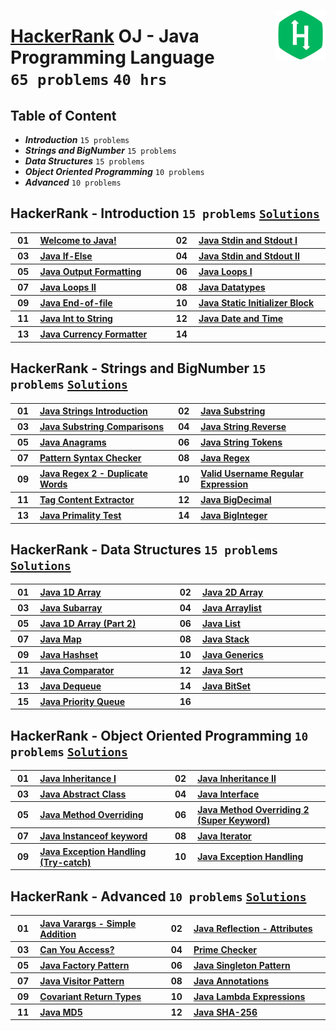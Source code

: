 <img align="right" width="80" src="/logos/hackerrank.png"></img>

# [HackerRank](https://hackerrank.com/) OJ - Java Programming Language <br> `65 problems` `40 hrs`

## Table of Content

- ***Introduction***                `15 problems`
- ***Strings and BigNumber***       `15 problems`
- ***Data Structures***             `15 problems`
- ***Object Oriented Programming*** `10 problems`
- ***Advanced***                    `10 problems`

## HackerRank - Introduction `15 problems` [`Solutions`](/level-1/hackerrank/java/solutions/introduction.md)

<table>
    <tbody>
        <tr>
<th align="center" width="50px">01</th><th align="left" width="550px"><a href="https://hackerrank.com/challenges/welcome-to-java/problem">Welcome to Java!</a></th>
<th align="center" width="50px">02</th><th align="left" width="550px"><a href="https://hackerrank.com/challenges/java-stdin-and-stdout-1/problem">Java Stdin and Stdout I</a></th>
        </tr>
        <tr>
<th align="center" width="50px">03</th><th align="left" width="550px"><a href="https://hackerrank.com/challenges/java-if-else/problem">Java If-Else</a></th>
<th align="center" width="50px">04</th><th align="left" width="550px"><a href="https://hackerrank.com/challenges/java-stdin-stdout/problem">Java Stdin and Stdout II</a></th>
        </tr>
        <tr>
<th align="center" width="50px">05</th><th align="left" width="550px"><a href="https://hackerrank.com/challenges/java-output-formatting/problem">Java Output Formatting</a></th>
<th align="center" width="50px">06</th><th align="left" width="550px"><a href="https://hackerrank.com/challenges/java-loops-i/problem">Java Loops I</a></th>
        </tr>
        <tr>
<th align="center" width="50px">07</th><th align="left" width="550px"><a href="https://hackerrank.com/challenges/java-loops/problem">Java Loops II</a></th>
<th align="center" width="50px">08</th><th align="left" width="550px"><a href="https://hackerrank.com/challenges/java-datatypes/problem">Java Datatypes</a></th>
        </tr>
        <tr>
<th align="center" width="50px">09</th><th align="left" width="550px"><a href="https://hackerrank.com/challenges/java-end-of-file/problem">Java End-of-file</a></th>
<th align="center" width="50px">10</th><th align="left" width="550px"><a href="https://hackerrank.com/challenges/java-static-initializer-block/problem">Java Static Initializer Block</a></th>
        </tr>
        <tr>
<th align="center" width="50px">11</th><th align="left" width="550px"><a href="https://hackerrank.com/challenges/java-int-to-string/problem">Java Int to String</a></th>
<th align="center" width="50px">12</th><th align="left" width="550px"><a href="https://hackerrank.com/challenges/java-date-and-time/problem">Java Date and Time</a></th>
        </tr>
        <tr>
<th align="center" width="50px">13</th><th align="left" width="550px"><a href="https://hackerrank.com/challenges/java-currency-formatter/problem">Java Currency Formatter</a></th>
<th align="center" width="50px">14</th><th align="left" width="550px"></th>
        </tr>
    </tbody>
</table>

## HackerRank - Strings and BigNumber `15 problems` [`Solutions`](/level-1/hackerrank/java/solutions/strings-bignumber.md)

<table>
    <tbody>
        <tr>
<th align="center" width="50px">01</th><th align="left" width="550px"><a href="https://hackerrank.com/challenges/java-strings-introduction/problem">Java Strings Introduction</a></th>
<th align="center" width="50px">02</th><th align="left" width="550px"><a href="https://hackerrank.com/challenges/java-substring/problem">Java Substring</a></th>
        </tr>
        <tr>
<th align="center" width="50px">03</th><th align="left" width="550px"><a href="https://hackerrank.com/challenges/java-string-compare/problem">Java Substring Comparisons</a></th>
<th align="center" width="50px">04</th><th align="left" width="550px"><a href="https://hackerrank.com/challenges/java-string-reverse/problem">Java String Reverse</a></th>
        </tr>
        <tr>
<th align="center" width="50px">05</th><th align="left" width="550px"><a href="https://hackerrank.com/challenges/java-anagrams/problem">Java Anagrams</a></th>
<th align="center" width="50px">06</th><th align="left" width="550px"><a href="https://hackerrank.com/challenges/java-string-tokens/problem">Java String Tokens</a></th>
        </tr>
        <tr>
<th align="center" width="50px">07</th><th align="left" width="550px"><a href="https://hackerrank.com/challenges/pattern-syntax-checker/problem">Pattern Syntax Checker</a></th>
<th align="center" width="50px">08</th><th align="left" width="550px"><a href="https://hackerrank.com/challenges/java-regex/problem">Java Regex</a></th>
        </tr>
        <tr>
<th align="center" width="50px">09</th><th align="left" width="550px"><a href="https://hackerrank.com/challenges/duplicate-word/problem">Java Regex 2 - Duplicate Words</a></th>
<th align="center" width="50px">10</th><th align="left" width="550px"><a href="https://hackerrank.com/challenges/valid-username-checker/problem">Valid Username Regular Expression</a></th>
        </tr>
        <tr>
<th align="center" width="50px">11</th><th align="left" width="550px"><a href="https://hackerrank.com/challenges/tag-content-extractor/problem">Tag Content Extractor</a></th>
<th align="center" width="50px">12</th><th align="left" width="550px"><a href="https://hackerrank.com/challenges/java-bigdecimal/problem">Java BigDecimal</a></th>
        </tr>
        <tr>
<th align="center" width="50px">13</th><th align="left" width="550px"><a href="https://hackerrank.com/challenges/java-primality-test/problem">Java Primality Test</a></th>
<th align="center" width="50px">14</th><th align="left" width="550px"><a href="https://hackerrank.com/challenges/java-biginteger/problem">Java BigInteger</a></th>
        </tr>
    </tbody>
</table>

## HackerRank - Data Structures `15 problems` [`Solutions`](/level-1/hackerrank/java/solutions/data-structures.md)

<table>
    <tbody>
        <tr>
<th align="center" width="50px">01</th><th align="left" width="550px"><a href="https://hackerrank.com/challenges/java-1d-array-introduction/problem">Java 1D Array</a></th>
<th align="center" width="50px">02</th><th align="left" width="550px"><a href="https://hackerrank.com/challenges/java-2d-array/problem">Java 2D Array</a></th>
        </tr>
        <tr>
<th align="center" width="50px">03</th><th align="left" width="550px"><a href="https://hackerrank.com/challenges/java-negative-subarray/problem">Java Subarray</a></th>
<th align="center" width="50px">04</th><th align="left" width="550px"><a href="https://hackerrank.com/challenges/java-arraylist/problem">Java Arraylist</a></th>
        </tr>
        <tr>
<th align="center" width="50px">05</th><th align="left" width="550px"><a href="https://hackerrank.com/challenges/java-1d-array/problem">Java 1D Array (Part 2)</a></th>
<th align="center" width="50px">06</th><th align="left" width="550px"><a href="https://hackerrank.com/challenges/java-list/problem">Java List</a></th>
        </tr>
        <tr>
<th align="center" width="50px">07</th><th align="left" width="550px"><a href="https://hackerrank.com/challenges/phone-book/problem">Java Map</a></th>
<th align="center" width="50px">08</th><th align="left" width="550px"><a href="https://hackerrank.com/challenges/java-stack/problem">Java Stack</a></th>
        </tr>
        <tr>
<th align="center" width="50px">09</th><th align="left" width="550px"><a href="https://hackerrank.com/challenges/java-hashset/problem">Java Hashset</a></th>
<th align="center" width="50px">10</th><th align="left" width="550px"><a href="https://hackerrank.com/challenges/java-generics/problem">Java Generics</a></th>
        </tr>
        <tr>
<th align="center" width="50px">11</th><th align="left" width="550px"><a href="https://hackerrank.com/challenges/java-comparator/problem">Java Comparator</a></th>
<th align="center" width="50px">12</th><th align="left" width="550px"><a href="https://hackerrank.com/challenges/java-sort/problem">Java Sort</a></th>
        </tr>
        <tr>
<th align="center" width="50px">13</th><th align="left" width="550px"><a href="https://hackerrank.com/challenges/java-dequeue/problem">Java Dequeue</a></th>
<th align="center" width="50px">14</th><th align="left" width="550px"><a href="https://hackerrank.com/challenges/java-bitset/problem">Java BitSet</a></th>
        </tr>
        <tr>
<th align="center" width="50px">15</th><th align="left" width="550px"><a href="https://hackerrank.com/challenges/java-priority-queue/problem">Java Priority Queue</a></th>
<th align="center" width="50px">16</th><th align="left" width="550px"></th>
        </tr>
    </tbody>
</table>

## HackerRank - Object Oriented Programming `10 problems` [`Solutions`](/level-1/hackerrank/java/solutions/object-oriented-programming.md)

<table>
    <tbody>
        <tr>
<th align="center" width="50px">01</th><th align="left" width="550px"><a href="https://hackerrank.com/challenges/java-inheritance-1/problem">Java Inheritance I</a></th>
<th align="center" width="50px">02</th><th align="left" width="550px"><a href="https://hackerrank.com/challenges/java-inheritance-2/problem">Java Inheritance II</a></th>
        </tr>
        <tr>
<th align="center" width="50px">03</th><th align="left" width="550px"><a href="https://hackerrank.com/challenges/java-abstract-class/problem">Java Abstract Class</a></th>
<th align="center" width="50px">04</th><th align="left" width="550px"><a href="https://hackerrank.com/challenges/java-interface/problem">Java Interface</a></th>
        </tr>
        <tr>
<th align="center" width="50px">05</th><th align="left" width="550px"><a href="https://hackerrank.com/challenges/java-method-overriding/problem">Java Method Overriding</a></th>
<th align="center" width="50px">06</th><th align="left" width="550px"><a href="https://hackerrank.com/challenges/java-method-overriding-2-super-keyword/problem">Java Method Overriding 2 (Super Keyword)</a></th>
        </tr>
        <tr>
<th align="center" width="50px">07</th><th align="left" width="550px"><a href="https://hackerrank.com/challenges/java-instanceof-keyword/problem">Java Instanceof keyword</a></th>
<th align="center" width="50px">08</th><th align="left" width="550px"><a href="https://hackerrank.com/challenges/java-iterator/problem">Java Iterator</a></th>
        </tr>
        <tr>
<th align="center" width="50px">09</th><th align="left" width="550px"><a href="https://hackerrank.com/challenges/java-exception-handling-try-catch/problem">Java Exception Handling (Try-catch)</a></th>
<th align="center" width="50px">10</th><th align="left" width="550px"><a href="https://hackerrank.com/challenges/java-exception-handling/problem">Java Exception Handling</a></th>
        </tr>
    </tbody>
</table>

## HackerRank - Advanced `10 problems` [`Solutions`](/level-1/hackerrank/java/solutions/advanced.md)

<table>
    <tbody>
        <tr>
<th align="center" width="50px">01</th><th align="left" width="550px"><a href="https://hackerrank.com/challenges/simple-addition-varargs/problem">Java Varargs - Simple Addition</a></th>
<th align="center" width="50px">02</th><th align="left" width="550px"><a href="https://hackerrank.com/challenges/java-reflection-attributes/problem">Java Reflection - Attributes</a></th>
        </tr>
        <tr>
<th align="center" width="50px">03</th><th align="left" width="550px"><a href="https://hackerrank.com/challenges/can-you-access/problem">Can You Access?</a></th>
<th align="center" width="50px">04</th><th align="left" width="550px"><a href="https://hackerrank.com/challenges/prime-checker/problem">Prime Checker</a></th>
        </tr>
        <tr>
<th align="center" width="50px">05</th><th align="left" width="550px"><a href="https://hackerrank.com/challenges/java-factory/problem">Java Factory Pattern</a></th>
<th align="center" width="50px">06</th><th align="left" width="550px"><a href="https://hackerrank.com/challenges/java-singleton/problem">Java Singleton Pattern</a></th>
        </tr>
        <tr>
<th align="center" width="50px">07</th><th align="left" width="550px"><a href="https://hackerrank.com/challenges/java-vistor-pattern/problem">Java Visitor Pattern</a></th>
<th align="center" width="50px">08</th><th align="left" width="550px"><a href="https://hackerrank.com/challenges/java-annotations/problem">Java Annotations</a></th>
        </tr>
        <tr>
<th align="center" width="50px">09</th><th align="left" width="550px"><a href="https://hackerrank.com/challenges/java-covariance/problem">Covariant Return Types</a></th>
<th align="center" width="50px">10</th><th align="left" width="550px"><a href="https://hackerrank.com/challenges/java-lambda-expressions/problem">Java Lambda Expressions</a></th>
        </tr>
        <tr>
<th align="center" width="50px">11</th><th align="left" width="550px"><a href="https://hackerrank.com/challenges/java-md5/problem">Java MD5</a></th>
<th align="center" width="50px">12</th><th align="left" width="550px"><a href="https://hackerrank.com/challenges/sha-256/problem">Java SHA-256</a></th>
        </tr>
    </tbody>
</table>
